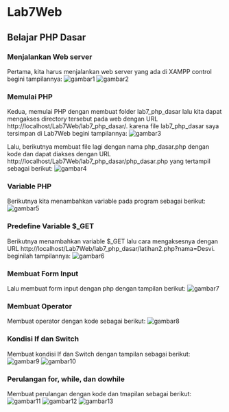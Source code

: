 # Lab7Web
## Belajar PHP Dasar

### Menjalankan Web server
Pertama, kita harus menjalankan web server yang ada di XAMPP control begini tampilannya:
![gambar1](screenshot/ss1.png)
![gambar2](screenshot/ss2.png)


### Memulai PHP
Kedua, memulai PHP dengan membuat folder lab7_php_dasar lalu kita dapat mengakses directory tersebut pada web dengan URL http://localhost/Lab7Web/lab7_php_dasar/. karena file lab7_php_dasar saya tersimpan di Lab7Web begini tampilannya:
![gambar3](screenshot/ss3.png)


Lalu, berikutnya membuat file lagi dengan nama php_dasar.php dengan kode dan dapat diakses dengan URL http://localhost/Lab7Web/lab7_php_dasar/php_dasar.php yang tertampil sebagai berikut:
![gambar4](screenshot/ss4.png)


### Variable PHP
Berikutnya kita menambahkan variable pada program sebagai berikut:
![gambar5](screenshot/ss5.png)


### Predefine Variable $_GET
Berikutnya menambahkan variable $_GET lalu cara mengaksesnya dengan URL http://localhost/Lab7Web/lab7_php_dasar/latihan2.php?nama=Desvi. beginilah tampilannya:
![gambar6](screenshot/ss6.png)


### Membuat Form Input
Lalu membuat form input dengan php dengan tampilan berikut:
![gambar7](screenshot/ss7.png)


### Membuat Operator
Membuat operator dengan kode sebagai berikut:
![gambar8](screenshot/ss8.png)


### Kondisi If dan Switch
Membuat kondisi If dan Switch dengan tampilan sebagai berikut:
![gambar9](screenshot/ss9.png)
![gambar10](screenshot/ss10.png)


### Perulangan for, while, dan dowhile
Membuat perulangan dengan kode dan tmapilan sebagai berikut:
![gambar11](screenshot/ss11.png)
![gambar12](screenshot/ss12.png)
![gambar13](screenshot/ss13.png)